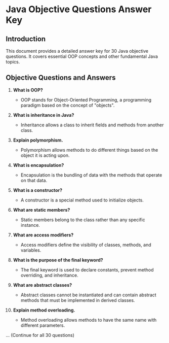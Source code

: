 # Java Objective Questions Answer Key

## Introduction
This document provides a detailed answer key for 30 Java objective questions. It covers essential OOP concepts and other fundamental Java topics.

## Objective Questions and Answers

1. **What is OOP?**
   - OOP stands for Object-Oriented Programming, a programming paradigm based on the concept of "objects".
   
2. **What is inheritance in Java?**
   - Inheritance allows a class to inherit fields and methods from another class.

3. **Explain polymorphism.**
   - Polymorphism allows methods to do different things based on the object it is acting upon.

4. **What is encapsulation?**
   - Encapsulation is the bundling of data with the methods that operate on that data.

5. **What is a constructor?**
   - A constructor is a special method used to initialize objects.

6. **What are static members?**
   - Static members belong to the class rather than any specific instance.

7. **What are access modifiers?**
   - Access modifiers define the visibility of classes, methods, and variables.

8. **What is the purpose of the final keyword?**
   - The final keyword is used to declare constants, prevent method overriding, and inheritance.

9. **What are abstract classes?**
   - Abstract classes cannot be instantiated and can contain abstract methods that must be implemented in derived classes.

10. **Explain method overloading.**
    - Method overloading allows methods to have the same name with different parameters.

... (Continue for all 30 questions)